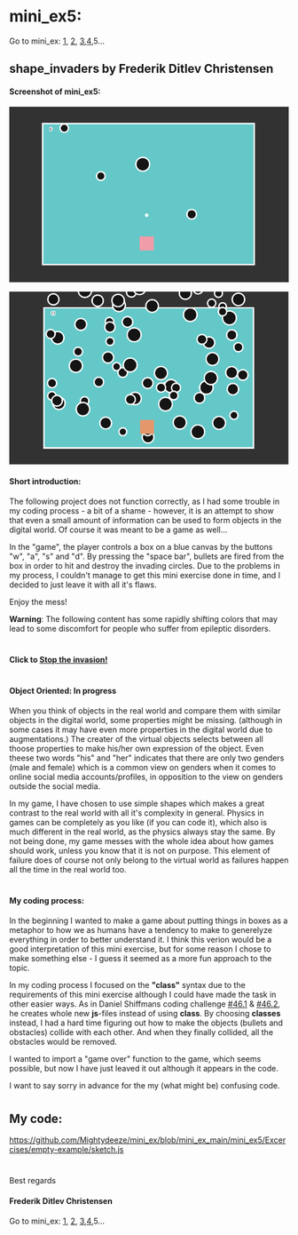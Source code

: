 # mini_ex5:
Go to mini_ex:
[1](https://github.com/Mightydeeze/mini_ex/tree/mini_ex_main/mini_ex1),
[2](https://github.com/Mightydeeze/mini_ex/tree/mini_ex_main/mini_ex2),
[3](https://github.com/Mightydeeze/mini_ex/tree/mini_ex_main/mini_ex3),[4](https://github.com/Mightydeeze/mini_ex/tree/mini_ex_main/mini_ex4),5...
## shape_invaders by Frederik Ditlev Christensen
#### Screenshot of mini_ex5:
![alt text](shape_invaders.png "Invasion of the shapes!")

![alt text](shape_invaders2.png "Invasion of the shapes!")
#### Short introduction:
The following project does not function correctly, as I had some trouble in my coding process - a bit of a shame - however, it is an attempt to show that even a small amount of information can be used to form objects in the digital world. Of course it was meant to be a game as well...

In the "game", the player controls a box on a blue canvas by the buttons "w", "a", "s" and "d". By pressing the "space bar", bullets are fired from the box in order to hit and destroy the invading circles. Due to the problems in my process, I couldn't manage to get this mini exercise done in time, and I decided to just leave it with all it's flaws.

Enjoy the mess!

**Warning**: The following content has some rapidly shifting colors that may lead to some discomfort for people who suffer from epileptic disorders.
#
#### Click to [Stop the invasion!](https://cdn.rawgit.com/Mightydeeze/mini_ex/mini_ex_main/mini_ex5/Excercises/empty-example/index.html)
#
#### Object Oriented: In progress
When you think of objects in the real world and compare them with similar objects in the digital world, some properties might be missing. (although in some cases it may have even more properties in the digital world due to augmentations.) The creater of the virtual objects selects between all thoose properties to make his/her own expression of the object. Even theese two words "his" and "her" indicates that there are only two genders (male and female) which is a common view on genders when it comes to online social media accounts/profiles, in opposition to the view on genders outside the social media. 

In my game, I have chosen to use simple shapes which makes a great contrast to the real world with all it's complexity in general. Physics in games can be completely as you like (if you can code it), which also is much different in the real world, as the physics always stay the same. By not being done, my game messes with the whole idea about how games should work, unless you know that it is not on purpose. This element of failure does of course not only belong to the virtual world as failures happen all the time in the real world too.
#
#### My coding process:
In the beginning I wanted to make a game about putting things in boxes as a metaphor to how we as humans have a tendency to make to generelyze everything in order to better understand it. I think this verion would be a good interpretation of this mini exercise, but for some reason I chose to make something else - I guess it seemed as a more fun approach to the topic.

In my coding process I focused on the **"class"** syntax due to the requirements of this mini exercise although I could have made the task in other easier ways. As in Daniel Shiffmans coding challenge [#46.1](https://www.youtube.com/watch?v=hacZU523FyM) & [#46.2](https://www.youtube.com/watch?v=xTTuih7P0c0), he creates whole new **js**-files instead of using **class**. By choosing **classes** instead, I had a hard time figuring out how to make the objects (bullets and obstacles) collide with each other. And when they finally collided, all the obstacles would be removed.

I wanted to import a "game over" function to the game, which seems possible, but now I have just leaved it out although it appears in the code.

I want to say sorry in advance for the my (what might be) confusing code.
#
## My code:
https://github.com/Mightydeeze/mini_ex/blob/mini_ex_main/mini_ex5/Excercises/empty-example/sketch.js
  #
 Best regards 
#### Frederik Ditlev Christensen

Go to mini_ex:
[1](https://github.com/Mightydeeze/mini_ex/tree/mini_ex_main/mini_ex1),
[2](https://github.com/Mightydeeze/mini_ex/tree/mini_ex_main/mini_ex2),
[3](https://github.com/Mightydeeze/mini_ex/tree/mini_ex_main/mini_ex3),[4](https://github.com/Mightydeeze/mini_ex/tree/mini_ex_main/mini_ex4),5...
